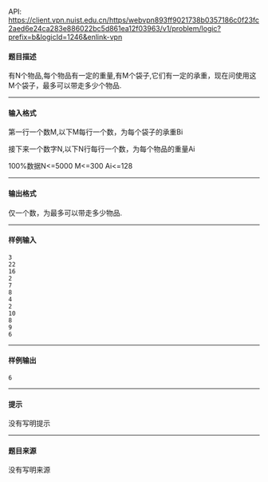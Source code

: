 API: https://client.vpn.nuist.edu.cn/https/webvpn893ff9021738b0357186c0f23fc2aed6e24ca283e886022bc5d861ea12f03963/v1/problem/logic?prefix=b&logicId=1246&enlink-vpn

#### 题目描述

有N个物品,每个物品有一定的重量,有M个袋子,它们有一定的承重，现在问使用这M个袋子，最多可以带走多少个物品.

---

#### 输入格式

第一行一个数M,以下M每行一个数，为每个袋子的承重Bi

接下来一个数字N,以下N行每行一个数，为每个物品的重量Ai

100%数据N<=5000 M<=300 Ai<=128

---

#### 输出格式

仅一个数，为最多可以带走多少物品.

---

#### 样例输入
```
3
22
16
2
7
8
4
2
10
8
9
6

```

---

#### 样例输出
```
6

```

---

#### 提示

没有写明提示

---

#### 题目来源

没有写明来源